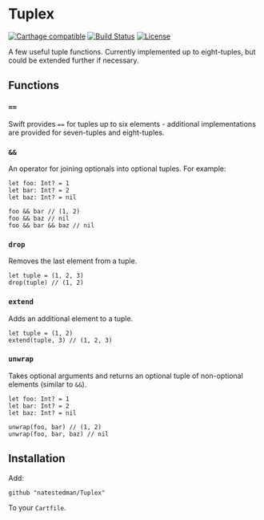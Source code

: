# Tuplex
[![Carthage compatible](https://img.shields.io/badge/Carthage-compatible-4BC51D.svg?style=flat)](https://github.com/Carthage/Carthage)
[![Build Status](https://travis-ci.org/natestedman/Tuplex.svg?branch=master)](https://travis-ci.org/natestedman/Tuplex)
[![License](https://img.shields.io/badge/license-Creative%20Commons%20Zero%20v1.0%20Universal-blue.svg)](https://creativecommons.org/publicdomain/zero/1.0/)

A few useful tuple functions. Currently implemented up to eight-tuples, but could be extended further if necessary.

## Functions
### `==`
Swift provides `==` for tuples up to six elements - additional implementations are provided for seven-tuples and eight-tuples.

### `&&`
An operator for joining optionals into optional tuples. For example:

    let foo: Int? = 1
    let bar: Int? = 2
    let baz: Int? = nil
    
    foo && bar // (1, 2)
    foo && baz // nil
    foo && bar && baz // nil

### `drop`
Removes the last element from a tuple.

    let tuple = (1, 2, 3)
    drop(tuple) // (1, 2)

### `extend`
Adds an additional element to a tuple.

    let tuple = (1, 2)
    extend(tuple, 3) // (1, 2, 3)

### `unwrap`
Takes optional arguments and returns an optional tuple of non-optional elements (similar to `&&`).

    let foo: Int? = 1
    let bar: Int? = 2
    let baz: Int? = nil
    
    unwrap(foo, bar) // (1, 2)
    unwrap(foo, bar, baz) // nil

## Installation

Add:

    github "natestedman/Tuplex"

To your `Cartfile`.
